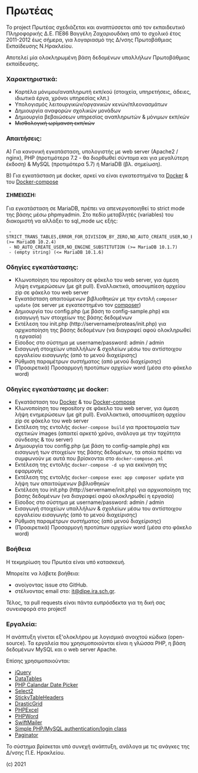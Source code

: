 # Πρωτέας

Το project Πρωτέας σχεδιάζεται και αναπτύσσεται από τον εκπαιδευτικό Πληροφορικής Δ.Ε. ΠΕ86 Βαγγέλη Ζαχαριουδάκη από το σχολικό έτος 2011-2012 έως σήμερα, για λογαριασμό της Δ/νσης Πρωτοβάθμιας Εκπαίδευσης Ν.Ηρακλείου.

Αποτελεί μία ολοκληρωμένη βάση δεδομένων υπαλλήλων Πρωτοβάθμιας εκπαίδευσης.

### Χαρακτηριστικά:

- Καρτέλα μόνιμου/αναπληρωτή εκπ/κού (στοιχεία, υπηρετήσεις, άδειες, ιδιωτικά έργα, χρόνοι υπηρεσίας κλπ.)
- Υπολογισμός λειτουργικών/οργανικών κενών/πλεονασμάτων
- Δημιουργία αναφορών σχολικών μονάδων
- Δημιουργία βεβαιώσεων υπηρεσίας αναπληρωτών & μόνιμων εκπ/κών
- ~~Μισθολογική ωρίμανση εκπ/κών~~

### Απαιτήσεις:
Α) Για κανονική εγκατάσταση, υπολογιστής με web server (Apache2 / nginx), PHP (προτιμότερα 7.2 - θα διορθωθεί σύντομα και για μεγαλύτερη έκδοση) & MySQL (προτιμότερα 5.7) ή MariaDB (βλ. σημείωση).

Β) Για εγκατάσταση με docker, αρκεί να είναι εγκατεστημένα τα [Docker](https://docs.docker.com/get-docker/) & του [Docker-compose](https://docs.docker.com/compose/install/)

#### ΣΗΜΕΙΩΣΗ: 
Για εγκατάσταση σε MariaDB, πρέπει να απενεργοποιηθεί το strict mode της βάσης μέσω phpmyadmin.
Στο πεδίο μεταβλητές (variables) του διακομιστή να αλλάξει το sql_mode ως εξής:

   ```
    - STRICT_TRANS_TABLES,ERROR_FOR_DIVISION_BY_ZERO,NO_AUTO_CREATE_USER,NO_ENGINE_SUBSTITUTION (>= MariaDB 10.2.4)
    - NO_AUTO_CREATE_USER,NO_ENGINE_SUBSTITUTION (>= MariaDB 10.1.7)
    - (empty string) (<= MariaDB 10.1.6)
  ```

### Οδηγίες εγκατάστασης:
- Κλωνοποίηση του repository σε φάκελο του web server, για άμεση λήψη ενημερώσεων (με git pull). Εναλλακτικά, αποσυμπίεση αρχείου zip σε φάκελο του web server
- Εγκατάσταση απαιτούμενων βιβλιοθηκών με την εντολή `composer update` (σε server με εγκατεστημένο τον [composer](https://getcomposer.org/))
- Δημιουργία του config.php (με βάση το config-sample.php) και εισαγωγή των στοιχείων της βάσης δεδομένων
- Εκτέλεση του init.php (http://servername/proteas/init.php) για αρχικοποίηση της βάσης δεδομένων (να διαγραφεί αφού ολοκληρωθεί η εργασία)
- Είσοδος στο σύστημα με username/password: admin / admin
- Εισαγωγή στοιχείων υπαλλήλων & σχολείων μέσω του αντίστοιχου εργαλείου εισαγωγής (από το μενού διαχείρισης)
- Ρύθμιση παραμέτρων συστήματος (από μενού διαχείρισης)
- (Προαιρετικά) Προσαρμογή προτύπων αρχείων word (μέσα στο φάκελο word)

### Οδηγίες εγκατάστασης με docker:
- Εγκατάσταση του [Docker](https://docs.docker.com/get-docker/) & του [Docker-compose](https://docs.docker.com/compose/install/)
- Κλωνοποίηση του repository σε φάκελο του web server, για άμεση λήψη ενημερώσεων (με git pull). Εναλλακτικά, αποσυμπίεση αρχείου zip σε φάκελο του web server
- Εκτέλεση της εντολής `docker-compose build` για προετοιμασία των σχετικών images (απαιτεί αρκετό χρόνο, ανάλογα με την ταχύτητα σύνδεσης & του server)
- Δημιουργία του config.php (με βάση το config-sample.php) και εισαγωγή των στοιχείων της βάσης δεδομένων, τα οποία πρέπει να συμφωνούν με αυτά που βρίσκονται στο `docker-compose.yml`
- Εκτέλεση της εντολής `docker-compose -d up` για εκκίνηση της εφαρμογής
- Εκτέλεση της εντολής `docker-compose exec app composer update` για λήψη των απαιτούμενων βιβλιοθηκών
- Εκτέλεση του init.php (http://servername/init.php) για αρχικοποίηση της βάσης δεδομένων (να διαγραφεί αφού ολοκληρωθεί η εργασία)
- Είσοδος στο σύστημα με username/password: admin / admin
- Εισαγωγή στοιχείων υπαλλήλων & σχολείων μέσω του αντίστοιχου εργαλείου εισαγωγής (από το μενού διαχείρισης)
- Ρύθμιση παραμέτρων συστήματος (από μενού διαχείρισης)
- (Προαιρετικά) Προσαρμογή προτύπων αρχείων word (μέσα στο φάκελο word)

### Βοήθεια
Η τεκμηρίωση του Πρωτέα είναι υπό κατασκευή. 

Mπορείτε να λάβετε βοήθεια: 
- ανοίγοντας issue στο GitHub. 
- στέλνοντας email στο: it@dipe.ira.sch.gr. 

Τέλος, τα pull requests είναι πάντα ευπρόσδεκτα για τη δική σας συνεισφορά στο project!

### Εργαλεία:
Η ανάπτυξη γίνεται εξ'ολοκλήρου με λογισμικό ανοιχτού κώδικα (open-source).
Τα εργαλεία που χρησιμοποιούνται είναι η γλώσσα PHP, η βάση δεδομένων MySQL και ο web server Apache.

Επίσης χρησιμοποιούνται:

- [jQuery](https://jquery.com/)
- [DataTables](https://datatables.net/)
- [PHP Calandar Date Picker](http://www.triconsole.com/php/calendar_datepicker.php)
- [Select2](https://select2.org/)
- [StickyTableHeaders](https://github.com/jmosbech/StickyTableHeaders)
- [DrasticGrid](https://www.linux.com/news/quickly-put-data-mysql-web-drasticgrid)
- [PHPExcel](https://github.com/PHPOffice/PHPExcel)
- [PHPWord](https://github.com/PHPOffice/PHPWord)
- [SwiftMailer](https://swiftmailer.symfony.com/)
- [Simple PHP/MySQL authentication/login class](http://www.emirplicanic.com/php/simple-phpmysql-authentication-class)
- [Paginator](https://code.tutsplus.com/tutorials/how-to-paginate-data-with-php--net-2928)

Το σύστημα βρίσκεται υπό συνεχή ανάπτυξη, ανάλογα με τις ανάγκες της Δ/νσης Π.Ε. Ηρακλείου.



(c) 2021
